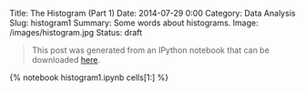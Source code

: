 Title: The Histogram (Part 1)
Date: 2014-07-29 0:00
Category: Data Analysis
Slug: histogram1
Summary: Some words about histograms.
Image: /images/histogram.jpg
Status: draft

> This post was generated from an IPython notebook that can be downloaded
> [here](/downloads/notebooks/histogram2.ipynb).

{% notebook histogram1.ipynb cells[1:] %}
